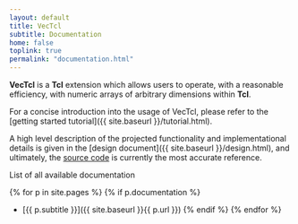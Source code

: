 ```yaml
---
layout: default
title: VecTcl
subtitle: Documentation
home: false
toplink: true
permalink: "documentation.html"
---
```


**VecTcl** is a **Tcl** extension which allows users to operate, with a reasonable efficiency, with numeric arrays of arbitrary dimensions within **Tcl**. 

For a concise introduction into the usage of VecTcl, please refer to the [getting started tutorial]({{ site.baseurl }}/tutorial.html).

A high level description of the projected functionality and implementational details is given in the [design document]({{ site.baseurl }}/design.html), and ultimately, the [source code](https://github.com/auriocus/VecTcl) is currently the most accurate reference.

List of all available documentation

{% for p in site.pages %} {% if p.documentation %}
* [{{ p.subtitle }}]({{ site.baseurl }}{{ p.url }}) {% endif %} {% endfor %}

